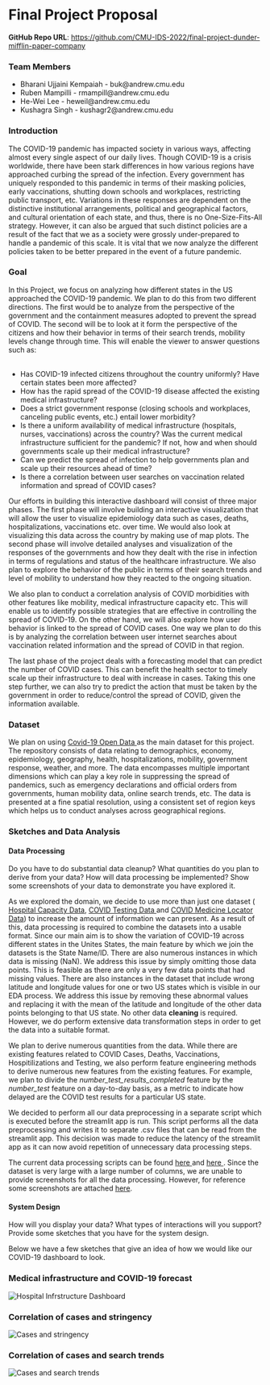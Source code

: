 # Final Project Proposal

**GitHub Repo URL**: https://github.com/CMU-IDS-2022/final-project-dunder-mifflin-paper-company

<h3> Team Members </h3>
<ul> 
<li> Bharani Ujjaini Kempaiah - buk@andrew.cmu.edu </li>
<li> Ruben Mampilli - rmampill@andrew.cmu.edu </li>
<li> He-Wei Lee - heweil@andrew.cmu.edu </li>
<li> Kushagra Singh - kushagr2@andrew.cmu.edu </li>
</ul>






<h3> Introduction </h3>
The COVID-19 pandemic has impacted society in various ways, affecting almost every single aspect of our daily lives. 
Though COVID-19 is a crisis worldwide, there have been stark differences in how various regions have approached 
curbing the spread of the infection. Every government has uniquely responded to this pandemic in terms of their masking 
policies, early vaccinations, shutting down schools and workplaces, restricting public transport, etc. 
Variations in these responses are dependent on the distinctive institutional arrangements, political and geographical 
factors, and cultural orientation of each state, and thus, there is no One-Size-Fits-All strategy. 
However, it can also be argued that such distinct policies are a result of the fact that we as a society were grossly 
under-prepared to handle a pandemic of this scale. It is vital that we now analyze the different policies taken to be 
better prepared in the event of a future pandemic.

<h3> Goal </h3>
In this Project, we focus on analyzing how different states in the US approached the COVID-19 pandemic. 
We plan to do this from two different directions. The first would be to analyze from the perspective of the government 
and the containment measures adopted to prevent the spread of COVID. The second will be to look at it form the 
perspective of the citizens and how their behavior in terms of their search trends, mobility levels change through time.
This will enable the viewer to answer questions such as:
<br><br>
<ul>
<li> Has COVID-19 infected citizens throughout the country uniformly? 
Have certain states been more affected? </li>

<li> How has the rapid spread of the COVID-19 disease affected the existing 
medical infrastructure? </li>

<li> Does a strict government response (closing schools and workplaces, 
canceling public events, etc.) entail lower morbidity? </li>

<li> Is there a uniform availability of medical infrastructure 
(hospitals, nurses, vaccinations) across the country? Was the current 
medical infrastructure sufficient for the pandemic? If not, how and when 
should governments scale up their medical infrastructure? </li>

<li> Can we predict the spread of infection to help governments plan and 
scale up their resources ahead of time? </li>

<li> Is there a correlation between user searches on vaccination 
related information and spread of COVID cases? </li>
</ul>

Our efforts in building this interactive dashboard will consist of three major phases. The first phase will involve building an interactive visualization that will allow the user to visualize epidemiology data such as cases, deaths, hospitalizations, vaccinations etc. over time. We would also look at visualizing this data across the country by making use of map plots. The second phase will involve detailed analyses and visualization of the responses of the governments and how they dealt with the rise in infection in terms of regulations and status of the healthcare infrastructure. We also plan to explore the behavior of the public in terms of their search trends and level of mobility to understand how they reacted to the ongoing situation. 

We also plan to conduct a correlation analysis of COVID morbidities with other features like mobility, medical infrastructure capacity etc. This will enable us to identify possible strategies that are effective in controlling the spread of COVID-19. On the other hand, we will also explore how user behavior is linked to the spread of COVID cases. One way we plan to do this is by analyzing the correlation between user internet searches about vaccination related information and the spread of COVID in that region. 

The last phase of the project deals with a forecasting model that can predict the number of COVID cases. This can benefit the health sector to timely scale up their infrastructure to deal with increase in cases. Taking this one step further, we can also try to predict the action that must be taken by the government in order to reduce/control the spread of COVID, given the information available.


<h3> Dataset </h3>

We plan on using <a href="https://health.google.com/covid-19/open-data/raw-data"> Covid-19 Open Data </a> as 
the main dataset for this project. 
The repository consists of data relating to demographics, economy, epidemiology, geography, health, 
hospitalizations, mobility, government response, weather, and more. 
The data encompasses multiple important dimensions which can play a key role in suppressing the spread of pandemics, 
such as emergency declarations and official orders from governments, human mobility data, online search trends, etc. 
The data is presented at a fine spatial resolution, using a consistent set of region keys which helps us to conduct 
analyses across geographical regions. 

<h3> Sketches and Data Analysis </h3>

<h4>Data Processing</h4>

Do you have to do substantial data cleanup? What quantities do you plan to derive from your data? How will data processing be implemented?  Show some screenshots of your data to demonstrate you have explored it.

As we explored the domain, we decide to use more than just one dataset (<a href='https://healthdata.gov/Hospital/COVID-19-Reported-Patient-Impact-and-Hospital-Capa/g62h-syeh'> Hospital Capacity Data</a>, <a href= "https://healthdata.gov/dataset/COVID-19-Diagnostic-Laboratory-Testing-PCR-Testing/j8mb-icvb"> COVID Testing Data </a> and <a href= "https://healthdata.gov/Health/COVID-19-Public-Therapeutic-Locator/rxn6-qnx8"> COVID Medicine Locator Data</a>) to increase the amount of information we can present.
As a result of this, data processing is required to combine the datasets into a usable format.
Since our main aim is to show the variation of COVID-19 across different states in the Unites States, the main feature by which we join the datasets is the State Name/ID.
There are also numerous instances in which data is missing (NaN). We address this issue by simply omitting those data points.
This is feasible as there are only a very few data points that had missing values. There are also instances in the dataset that include wrong latitude and longitude values for one or two US states which is visible in our EDA process.
We address this issue by removing these abnormal values and replacing it with the mean of the latitude and longitude of the other data points belonging to that US state.
No other data <b>cleaning</b> is required. However, we do perform extensive data transformation steps in order to get the data into a suitable format.

We plan to derive numerous quantities from the data. While there are existing features related to COVID Cases, Deaths, Vaccinations, Hospitilizations and Testing, we also perform feature engineering methods to derive numerous new features from the existing features.
For example, we plan to divide the <i>number_test_results_completed</i> feature by the <i>number_test</i> feature on a day-to-day basis, as a metric to indicate how delayed are the COVID test results for a particular US state.

We decided to perform all our data preprocessing in a separate script which is executed before the streamlit app is run. 
This script performs all the data preprocessing and writes it to separate .csv files that can be read from the streamlit app.
This decision was made to reduce the latency of the streamlit app as it can now avoid repetition of unnecessary data processing steps.

The current data processing scripts can be found <a href = "https://github.com/CMU-IDS-2022/final-project-dunder-mifflin-paper-company/blob/main/notebooks/data-wrangling-Medical.ipynb"> here </a> and <a href = "https://github.com/CMU-IDS-2022/final-project-dunder-mifflin-paper-company/blob/main/notebooks/data-wrangling.ipynb"> here </a>.
Since the dataset is very large with a large number of columns, we are unable to provide screenshots for all the data processing. However, for reference some screenshots are attached <a href = "https://github.com/CMU-IDS-2022/final-project-dunder-mifflin-paper-company/tree/main/sketches/data-processing"> here</a>.

<h4>System Design</h4>

How will you display your data? What types of interactions will you support? Provide some sketches that you have for the system design.

Below we have a few sketches that give an idea of how we would like our COVID-19 dashboard to look. 
### Medical infrastructure and COVID-19 forecast
![Hospital Infrstructure Dashboard](sketches/medical_infrastructure_effect.jpg)

### Correlation of cases and stringency
![Cases and stringency](sketches/case_stringency_correlation.jpg)

### Correlation of cases and search trends
![Cases and search trends](sketches/case_search_correlation.png)